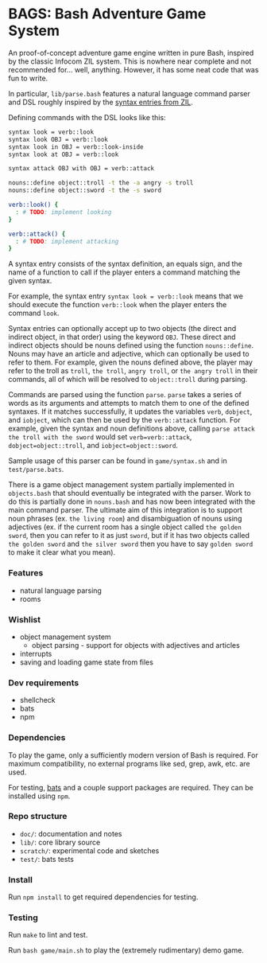 BAGS: Bash Adventure Game System
================================

An proof-of-concept adventure game engine written in pure Bash, inspired by the
classic Infocom ZIL system. This is nowhere near complete and not recommended
for... well, anything. However, it has some neat code that was fun to write.

In particular, `lib/parse.bash` features a natural language command parser and
DSL roughly inspired by the [syntax entries from ZIL](https://ifsecrets.blogspot.com/2019/02/chapter-3-syntax-entries-biggest.html). 

Defining commands with the DSL looks like this:

```sh
syntax look = verb::look
syntax look OBJ = verb::look
syntax look in OBJ = verb::look-inside
syntax look at OBJ = verb::look

syntax attack OBJ with OBJ = verb::attack

nouns::define object::troll -t the -a angry -s troll
nouns::define object::sword -t the -s sword

verb::look() {
  : # TODO: implement looking
}

verb::attack() {
  : # TODO: implement attacking
}
```

A syntax entry consists of the syntax definition, an equals sign, and the name
of a function to call if the player enters a command matching the given syntax.

For example, the syntax entry `syntax look = verb::look` means that we should
execute the function `verb::look` when the player enters the command `look`.

Syntax entries can optionally accept up to two objects (the direct and indirect
object, in that order) using the keyword `OBJ`. These direct and indirect
objects should be nouns defined using the function `nouns::define`. Nouns may
have an article and adjective, which can optionally be used to refer to them.
For example, given the nouns defined above, the player may refer to the troll as
`troll`, `the troll`, `angry troll`, or `the angry troll` in their commands, all
of which will be resolved to `object::troll` during parsing.

Commands are parsed using the function `parse`. `parse` takes a series of words
as its arguments and attempts to match them to one of the defined syntaxes. If
it matches successfully, it updates the variables `verb`, `dobject`, and
`iobject`, which can then be used by the `verb::attack` function. For example,
given the syntax and noun definitions above, calling 
`parse attack the troll with the sword` would set `verb=verb::attack`, 
`dobject=object::troll`, and `iobject=object::sword`.

Sample usage of this parser can be found in `game/syntax.sh` and in
`test/parse.bats`.

There is a game object management system partially implemented in `objects.bash`
that should eventually be integrated with the parser. Work to do this is
partially done in `nouns.bash` and has now been integrated with the main command
parser. The ultimate aim of this integration is to support noun phrases (ex.
`the living room`) and disambiguation of nouns using adjectives (ex. if the
current room has a single object called `the golden sword`, then you can refer
to it as just `sword`, but if it has two objects called `the golden sword` and
`the silver sword` then you have to say `golden sword` to make it clear what you
mean).

### Features

* natural language parsing
* rooms

### Wishlist

* object management system
  * object parsing - support for objects with adjectives and articles
* interrupts
* saving and loading game state from files

### Dev requirements

* shellcheck
* bats
* npm

### Dependencies

To play the game, only a sufficiently modern version of Bash is required. For
maximum compatibility, no external programs like sed, grep, awk, etc. are used.

For testing, [bats](https://github.com/bats-core/bats-core) and a couple support
packages are required. They can be installed using `npm`.

### Repo structure

* `doc/`: documentation and notes
* `lib/`: core library source
* `scratch/`: experimental code and sketches
* `test/`: bats tests

### Install

Run `npm install` to get required dependencies for testing.

### Testing

Run `make` to lint and test.

Run `bash game/main.sh` to play the (extremely rudimentary) demo game.
